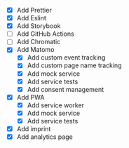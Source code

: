 - [x] Add Prettier
- [x] Add Eslint
- [x] Add Storybook
- [ ] Add GitHub Actions
- [ ] Add Chromatic
- [x] Add Matomo
  - [x] Add custom event tracking
  - [x] Add custom page name tracking
  - [x] Add mock service
  - [x] Add service tests
  - [x] Add consent management
- [x] Add PWA
  - [x] Add service worker
  - [x] Add mock service
  - [x] Add service tests
- [x] Add imprint
- [x] Add analytics page
